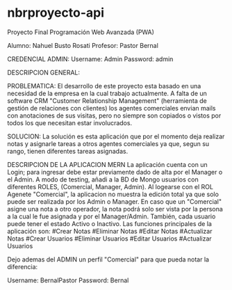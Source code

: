# nbrproyecto-api

Proyecto Final Programación Web Avanzada (PWA)

Alumno: Nahuel Busto Rosati
Profesor: Pastor Bernal

CREDENCIAL ADMIN:
Username: Admin
Password: admin

DESCRIPCION GENERAL:

PROBLEMATICA:
El desarrollo de este proyecto esta basado en una necesidad de la empresa en la cual trabajo actualmente.
A falta de un software CRM "Customer Relationship Management" (herramienta de gestión de relaciones con clientes) los agentes comerciales envian mails con anotaciones de sus visitas, pero no siempre son copiados o vistos por todos los que necesitan estar involucrados.

SOLUCION:
La solución es esta aplicación que por el momento deja realizar notas y asignarle tareas a otros agentes comerciales ya que, segun su rango, tienen diferentes tareas asignadas.

DESCRIPCION DE LA APLICACION MERN
La aplicación cuenta con un Login; para ingresar debe estar previamente dado de alta por el Manager o el Admin.
A modo de testing, añadi a la BD de Mongo usuarios con diferentes ROLES, (Comercial, Manager, Admin).
Al logearse con el ROL Agenete "Comercial", la aplicacion no muestra la edición total ya que solo puede ser realizada por los Admin o Manager.
En caso que un "Comercial" asigne una nota a otro operador, la nota podrá solo ser vista por la persona a la cual le fue asignada y por el Manager/Admin.
También, cada usuario puede tener el estado Activo o Inactivo.
Las funciones principales de la aplicación son:
#Crear Notas
#Eliminar Notas
#Editar Notas
#Actualizar Notas
#Crear Usuarios
#Eliminar Usuarios
#Editar Usuarios
#Actualizar Usuarios

Dejo ademas del ADMIN un perfil "Comercial" para que pueda notar la diferencia:

Username: BernalPastor
Password: Bernal
